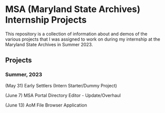 # MSA (Maryland State Archives) Internship Projects
This repository is a collection of information about and demos of the various projects that I was assigned to work on during my internship at the Maryland State Archives in Summer 2023.

## Projects
### Summer, 2023

  (May 31) Early Settlers (Intern Starter/Dummy Project)
  
  (June 7) MSA Portal Directory Editor - Update/Overhaul
  
  (June 13) AoM File Browser Application
